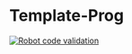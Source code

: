# Template-Prog

[![Robot code validation](https://github.com/Evolution2626/Template-Prog/actions/workflows/main.yml/badge.svg)](https://github.com/Evolution2626/Template-Prog/actions/workflows/main.yml)
